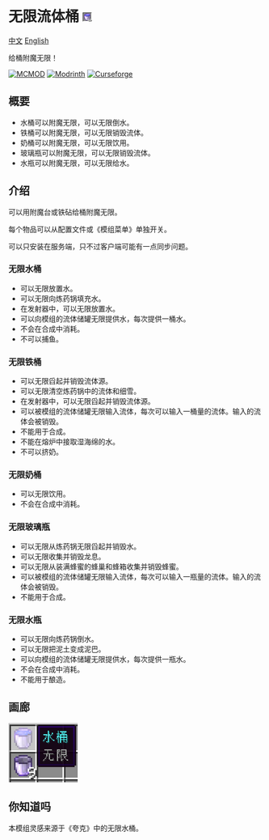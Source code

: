 # 无限流体桶 ![图标](./src/main/resources/assets/infinite_fluid_bucket/icon.png)
[中文](./README.md)
[English](./README-en.md)

给桶附魔无限！

[![MCMOD](https://img.shields.io/badge/MC%E7%99%BE%E7%A7%91-313338?style=for-the-badge&logo=data%3Aimage%2Fpng%3Bbase64%2CiVBORw0KGgoAAAANSUhEUgAAACAAAAAgCAYAAABzenr0AAAAIGNIUk0AAHomAACAhAAA%2BgAAAIDoAAB1MAAA6mAAADqYAAAXcJy6UTwAAAAGYktHRAD%2FAP8A%2F6C9p5MAAAUjSURBVFjDvZfbbxRVGMB%2F3zmzO6U3KAVKSwQBK8ViQsS7aI0YMIiCYjUmGkB88kkTH5RXk8Y%2FwRh9MNGkhoiEBzVqTBoVEEmEGC4WWmvvpS29bPcyt3N86O52tyzKA%2B2XTHZmznfm991nViiQto7WpcAh4BXgLkBx%2B%2BQf4GvgkyMtR4dyN6UA%2FgTwEbD5NkJLSZ9g3n6%2F5atj5Dxs62jdCpxYBDiK8I4I98u3vv9iF4C0dbRWAqeB5oWHB4RU0JN5jalwyzUh3OoALywevJzuzAES4Sa0JFcBbzjAvgWHS0Bgqvg7c5BEtBEt6dzSHgdoWli4T2Cq6c4cYibagJZM4fI6ByhfWM9r6MocJBndOR8O4DqAzV1ZbNGViFDQqRTr2eyaBRFknp7gkYlq6cocJm3WoElj7ayOzKlap3iTKlwkshFK5AY81qJEFxuUlSDyUBIRyRp6vAN4toGYeHlHYloIDRg7u8cBMNYQ12Xsb36Xitiy%2FMPODnzL2cFviOslc0aZkGc3vcWaqsY8tnfqIt9d%2BRhrDY2197OtYSdL4o2E1KDwi%2BCXrqf49MIIufg5c%2BFWrK5cT3lsaR62bc0uzg3%2FiMUiCKEJWFWxlq31O5CCKZ0MJvGiNNsadrFv8zvz0lGWP%2Fsn4XHs6jhBZHGUzEUgJ6EJioJdV3En9VUb6Z%2FuJKbiRMZn04qHi%2BC5fa522L52fx5%2BYTzFhBfmU5gMItr%2FGmPCC3D13P4iA3Iy7Y1TEV%2BKFod7Vj5G7%2BRFUDHieglNKx8CwItSYC2uUwHWx3EaqXTrATg9nODD3%2FuLC87OpqAQDjd52%2FVM%2FslQoguA5lXbqXRr8MM0DdWN1FWuB%2BDS6CmmvXEAUqaeAf91ROIA9M94GANLHEWZzh6OQsuNHVXSAC9M0jl2BoAqt5Z1S5vxojT31rUgCNYaLl77Jd8JGVOHZ5cDBgAtQglWSSlpgJYYl8ZOYWwEQNPKR6h0l3N37QMADM%2F0MJS4TEzHZsOMQYhujXhLBiiHkZkeBhNXAFi3rJn76ndS5dYCcHX8Z677dYS2uuRDreWWpaQBgiKMfM4P%2FQRAtbuCpza8DoAxCU4OTdLrHyay8ZJQVyvSkSEdlj5MgXLJLgBwdJyu63%2FghSlcp5y4nu3ni9cz%2FDbeQmW8Mht2hRIhEUQkA0OZVjzWUMVQcgWTXogqUQuXJ9JMZVt03iiW%2FK8WzURmhO6Jc2xe%2BWhe5%2BdBg2%2FKUIT5caMFpv2IXweneX7Dcpa5Dm9uqbtp2D84089YOoGr5f8%2FOs8P%2FwSEAMwEEedGE7jK5izOS1wJ7Z2j%2FNA7STL474IsTIG0dbR2g10vollVsRYtDqlgmon0MCJCTHx02auMBY%2FjRwF9CQ8ElAhrq%2BI4IqRCw2DSx1pLYCyry%2BPUlDncrBMHkj7pwCDCuJNzxVrDwHQnFotCo5WDlgzXggfpnroXwwxKLLFsUq21XJnIzOqLEFOCiOBqYTQdMJIKit6ShRJTKl8bTmEgHZWraosWj9FgO33efhxtswVX7FNcl%2F5ecPKV97%2FTSBxgpvienfXcf5I%2B%2F0WEEMlOuAWQtAIuFMM9Rvwd9Pn7FhoO8LcCjuXgSjyG%2Fafp9%2Fdmx%2BuCwgGOK%2BAE2N%2BVBAz7Oxnwn1sMzwF6gc%2FUkZajGUX02pD%2FzPCgt2ex4Eng1fbdTWMK4L2Wrzsnwy27EXtmEeCXgL3tu5tOwrw%2BefmbLlcRvAK8xOwf1arbBE0BV4HjwOftu5umcwv%2FAs4dLGlGxRDmAAAAJXRFWHRkYXRlOmNyZWF0ZQAyMDIzLTEyLTI5VDEwOjM2OjU1KzAwOjAwPlu%2B7wAAACV0RVh0ZGF0ZTptb2RpZnkAMjAyMy0xMi0yOVQxMDozNjo1NSswMDowME8GBlMAAAAodEVYdGRhdGU6dGltZXN0YW1wADIwMjMtMTItMjlUMTA6MzY6NTUrMDA6MDAYEyeMAAAAAElFTkSuQmCC)](https://www.mcmod.cn/class/13888.html)
[![Modrinth](https://img.shields.io/modrinth/dt/infinite-fluid-bucket?logo=modrinth&label=&suffix=%20&style=flat&color=242629&labelColor=5ca424&logoColor=1c1c1c)](https://modrinth.com/mod/infinite-fluid-bucket)
[![Curseforge](https://cf.way2muchnoise.eu/short_975372.svg)](https://www.curseforge.com/minecraft/mc-mods/infinite-fluid-bucket)
## 概要
- 水桶可以附魔无限，可以无限倒水。
- 铁桶可以附魔无限，可以无限销毁流体。
- 奶桶可以附魔无限，可以无限饮用。
- 玻璃瓶可以附魔无限，可以无限销毁流体。
- 水瓶可以附魔无限，可以无限给水。
## 介绍
可以用附魔台或铁砧给桶附魔无限。

每个物品可以从配置文件或《模组菜单》单独开关。

可以只安装在服务端，只不过客户端可能有一点同步问题。
### 无限水桶
- 可以无限放置水。
- 可以无限向炼药锅填充水。
- 在发射器中，可以无限放置水。
- 可以向模组的流体储罐无限提供水，每次提供一桶水。
- 不会在合成中消耗。
- 不可以捕鱼。
### 无限铁桶
- 可以无限舀起并销毁流体源。
- 可以无限清空炼药锅中的流体和细雪。
- 在发射器中，可以无限舀起并销毁流体源。
- 可以被模组的流体储罐无限输入流体，每次可以输入一桶量的流体。输入的流体会被销毁。
- 不能用于合成。
- 不能在熔炉中接取湿海绵的水。
- 不可以挤奶。
### 无限奶桶
- 可以无限饮用。
- 不会在合成中消耗。
### 无限玻璃瓶
- 可以无限从炼药锅无限舀起并销毁水。
- 可以无限收集并销毁龙息。
- 可以无限从装满蜂蜜的蜂巢和蜂箱收集并销毁蜂蜜。
- 可以被模组的流体储罐无限输入流体，每次可以输入一瓶量的流体。输入的流体会被销毁。
- 不能用于合成。
### 无限水瓶
- 可以无限向炼药锅倒水。
- 可以无限把泥土变成泥巴。
- 可以向模组的流体储罐无限提供水，每次提供一瓶水。
- 不会在合成中消耗。
- 不能用于酿造。
## 画廊
![附魔桶](./src/main/resources/assets/infinite_fluid_bucket/gallery/infinity_bucket_zh.png)
## 你知道吗
本模组灵感来源于《夸克》中的无限水桶。